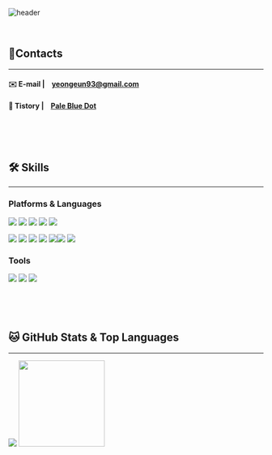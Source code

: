 ![header](https://capsule-render.vercel.app/api?color=AEFFB6&type=wave&animation=twinkling&height=200&section=header&text=Yeongeun's%20Git&fontSize=90&fontColor=000000&desc=Welcome%20!👏🏻&descAlign=80&descAlignY=80)

<br/>

## 🍉Contacts  
---
#### ✉️ E-mail | &ensp; yeongeun93@gmail.com  
#### 📂 Tistory | &ensp; [Pale Blue Dot](https://scientific-hibiscus.tistory.com)  

<br/><br/><br/>

## 🛠️ Skills  
---
### Platforms & Languages
<img src="https://img.shields.io/badge/Spring-6DB33F?style=for-the-badge&logo=Spring&logoColor=white"/>&nbsp;<img src="https://img.shields.io/badge/Nodejs-339933?style=for-the-badge&logo=Nodejs&logoColor=white"/>&nbsp;<img src="https://img.shields.io/badge/Express-000000?style=for-the-badge&logo=Express&logoColor=white"/>&nbsp;<img src="https://img.shields.io/badge/MySQL-4479A1?style=for-the-badge&logo=MySQL&logoColor=white"/>&nbsp;<img src="https://img.shields.io/badge/Sequelize-52B0E7?style=for-the-badge&logo=Sequelize&logoColor=white"/>


<img src="https://img.shields.io/badge/JavaScript-F7DF1E?style=for-the-badge&logo=JavaScript&logoColor=white"/>&nbsp;<img src="https://img.shields.io/badge/HTML5-E34F26?style=for-the-badge&logo=HTML5&logoColor=white"/>&nbsp;<img src="https://img.shields.io/badge/CSS3-1572B6?style=for-the-badge&logo=CSS3&logoColor=white"/>&nbsp;<img src="https://img.shields.io/badge/React-61DAFB?style=for-the-badge&logo=React&logoColor=white"/>&nbsp;<img src="https://img.shields.io/badge/Redux-764ABC?style=for-the-badge&logo=Redux&logoColor=white"/><img src="https://img.shields.io/badge/Axios-5A29E4?style=for-the-badge&logo=Axios&logoColor=white"/>&nbsp;<img src="https://img.shields.io/badge/jQuery-0769AD?style=for-the-badge&logo=jQuery&logoColor=white"/>

### Tools  
<img src="https://img.shields.io/badge/Git-F05032?style=for-the-badge&logo=Git&logoColor=white"/>&nbsp;<img src="https://img.shields.io/badge/VisualStudioCode-007ACC?style=for-the-badge&logo=VisualStudioCode&logoColor=white"/>&nbsp;<img src="https://img.shields.io/badge/EclipseIDE-00D1FF?style=for-the-badge&logo=EclipseIDE&logoColor=white"/>


<br/><br/><br/>



## 🐱 GitHub Stats & Top Languages  
---

<!-- [![Top Langs](https://github-readme-stats.vercel.app/api/top-langs/?username=nietzche15&layout=compact&exclude_repo=github-readme-stats,nietzche15.github.io,mafiaGame,SeSAC_Fridge,windowToUNIVERSE&hide=shell)](https://github.com/anuraghazra/github-readme-stats) &nbsp; [![Yeongeun's GitHub stats](https://github-readme-stats.vercel.app/api?username=nietzche15&show_icons=true&custom_title=Yeongeun's%20GitHub%20stats&ring_color=A073FF&hide=stars&count_private=true)](https://github.com/anuraghazra/github-readme-stats)  -->

<div>
<img src="https://github-readme-stats.vercel.app/api?username=nietzche15&show_icons=true&custom_title=Yeongeun's%20GitHub%20stats&ring_color=A073FF&hide=stars&count_private=true" /> <img src="https://github-readme-stats.vercel.app/api/top-langs/?username=nietzche15&layout=compact&exclude_repo=github-readme-stats,nietzche15.github.io,mafiaGame,SeSAC_Fridge,windowToUNIVERSE&hide=shell&card_width=410px" style="height: 170px;"/>
</div>


<br/><br/><br/>

<!--
**nietzche15/nietzche15** is a ✨ _special_ ✨ repository because its `README.md` (this file) appears on your GitHub profile.

Here are some ideas to get you started:

- 🔭 I’m currently working on ...
- 🌱 I’m currently learning ...
- 👯 I’m looking to collaborate on ...
- 🤔 I’m looking for help with ...
- 💬 Ask me about ...
- 📫 How to reach me: ...
- 😄 Pronouns: ...
- ⚡ Fun fact: ...
-->
